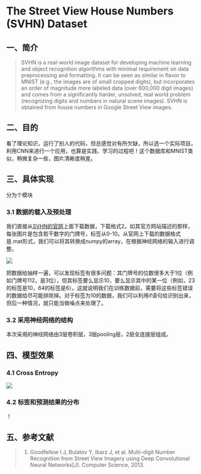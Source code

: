 # The Street View House Numbers (SVHN) Dataset
## 一、简介
> SVHN is a real-world image dataset for developing machine learning and object recognition algorithms with minimal requirement on data preprocessing and formatting. It can be seen as similar in flavor to MNIST (e.g., the images are of small cropped digits), but incorporates an order of magnitude more labeled data (over 600,000 digit images) and comes from a significantly harder, unsolved, real world problem (recognizing digits and numbers in natural scene images). SVHN is obtained from house numbers in Google Street View images. 
## 二、目的
看了理论知识，运行了别人的代码，但总感觉对有所欠缺，所以选一个实际项目，利用CNN来进行一个应用，也算是实践、学习的过程吧！这个数据库和MNIST类似，稍微复杂一些，图片清晰度稍差。
## 三、具体实现
分为个模块
### 3.1 数据的载入及预处理
我们直接从[SVHN的官网](http://ufldl.stanford.edu/housenumbers/)上面下载数据，下载格式2。如其官方网站描述的那样，每张图片是包含若干数字的门牌号，标签从0-10。从官网上下载的数据格式是.mat形式，我们可以将其转换成numpy的array，在根据神经网络的输入进行调整。

![](http://ufldl.stanford.edu/housenumbers/32x32eg.png)

把数据给抽样一遍，可以发现标签有很多问题：其门牌号的位数很多大于1位（例如门牌号112，是3位），但其标签要么显示10，要么显示其中的某一位（例如，23的标签是10，64的标签是6）。这就说明我们在训练数据前，需要将这些标签错误的数据给尽可能排除掉。对于标签为10的数据，我们可以利用if语句给识别出来，但后一种情况，就只能当做噪点来处理了。
### 3.2 采用神经网络的结构
本次采用的神经网络由3层卷积层，3层pooling层，2层全连接层组成。
## 四、模型效果
### 4.1 Cross Entropy
![](https://github.com/zjuzzy/SVHN/blob/master/markdownphotos/Screenshot%20from%202018-04-21%2000-34-07.png)
### 4.2 标签和预测结果的分布
！[](https://raw.githubusercontent.com/zjuzzy/SVHN/master/markdownphotos/Screenshot%20from%202018-04-21%2000-31-42.png)
## 五、参考文献
> 1. Goodfellow I J, Bulatov Y, Ibarz J, et al. Multi-digit Number Recognition from Street View Imagery using Deep Convolutional Neural Networks[J]. Computer Science, 2013.

